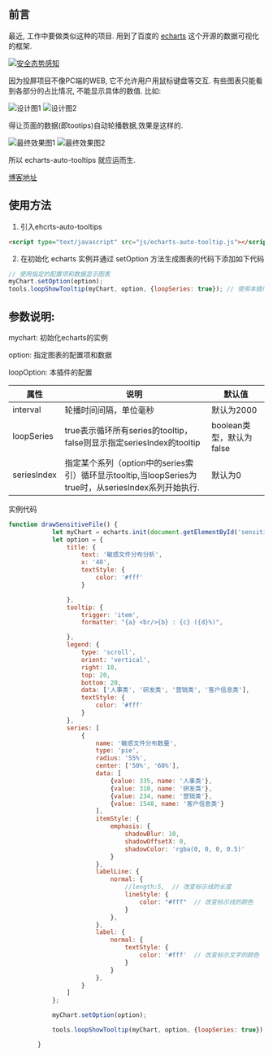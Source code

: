 
## 前言
最近, 工作中要做类似这种的项目. 用到了百度的 [echarts](http://echarts.baidu.com) 这个开源的数据可视化的框架.

[![安全态势感知](https://z3.ax1x.com/2021/09/10/hOfNgf.jpg)](https://imgtu.com/i/hOfNgf)

因为投屏项目不像PC端的WEB, 它不允许用户用鼠标键盘等交互. 有些图表只能看到各部分的占比情况, 不能显示具体的数值.
比如:

![设计图1](http://wx3.sinaimg.cn/mw690/0060lm7Tly1fwf1gxza98j3076078412.jpg)
![设计图2](http://wx1.sinaimg.cn/mw690/0060lm7Tly1fwf3zn3wmvj30cx0870yw.jpg)

得让页面的数据(即tootips)自动轮播数据,效果是这样的.

![最终效果图1](http://wx1.sinaimg.cn/mw690/0060lm7Tly1fwf1iy6gh9g30ae06t0ul.gif)
![最终效果图2](http://wx2.sinaimg.cn/mw690/0060lm7Tly1fwf1iyqmpmg30bw06rq51.gif)

所以 echarts-auto-tooltips 就应运而生.

[博客地址](http://www.cnblogs.com/liuyishi/)

## 使用方法
1. 引入ehcrts-auto-tooltips

```html
<script type="text/javascript" src="js/echarts-auto-tooltip.js"></script>
```

2.  在初始化 echarts 实例并通过 setOption 方法生成图表的代码下添加如下代码

```js
// 使用指定的配置项和数据显示图表
myChart.setOption(option);
tools.loopShowTooltip(myChart, option, {loopSeries: true}); // 使用本插件
```

## 参数说明:

mychart: 初始化echarts的实例

option: 指定图表的配置项和数据

loopOption: 本插件的配置

| 属性          | 说明                                                                      | 默认值                 |
| ----------- | -------------------------------------------------------------------------   | ------------------- |
| interval    | 轮播时间间隔，单位毫秒                                                               | 默认为2000             |
| loopSeries  | true表示循环所有series的tooltip，false则显示指定seriesIndex的tooltip                    | boolean类型，默认为false |
| seriesIndex | 指定某个系列（option中的series索引）循环显示tooltip,当loopSeries为true时，从seriesIndex系列开始执行. | 默认为0|

实例代码

```javascript
function drawSensitiveFile() {
            let myChart = echarts.init(document.getElementById('sensitive-file'));
            let option = {
                title: {
                    text: '敏感文件分布分析',
                    x: '40',
                    textStyle: {
                        color: '#fff'
                    }

                },
                tooltip: {
                    trigger: 'item',
                    formatter: "{a} <br/>{b} : {c} ({d}%)",

                },
                legend: {
                    type: 'scroll',
                    orient: 'vertical',
                    right: 10,
                    top: 20,
                    bottom: 20,
                    data: ['人事类', '研发类', '营销类', '客户信息类'],
                    textStyle: {
                        color: '#fff'
                    }
                },
                series: [
                    {
                        name: '敏感文件分布数量',
                        type: 'pie',
                        radius: '55%',
                        center: ['50%', '60%'],
                        data: [
                            {value: 335, name: '人事类'},
                            {value: 310, name: '研发类'},
                            {value: 234, name: '营销类'},
                            {value: 1548, name: '客户信息类'}
                        ],
                        itemStyle: {
                            emphasis: {
                                shadowBlur: 10,
                                shadowOffsetX: 0,
                                shadowColor: 'rgba(0, 0, 0, 0.5)'
                            }
                        },
                        labelLine: {
                            normal: {
                                //length:5,  // 改变标示线的长度
                                lineStyle: {
                                    color: "#fff"  // 改变标示线的颜色
                                }
                            },
                        },
                        label: {
                            normal: {
                                textStyle: {
                                    color: '#fff'  // 改变标示文字的颜色
                                }
                            }
                        },
                    }
                ]
            };

            myChart.setOption(option);

			tools.loopShowTooltip(myChart, option, {loopSeries: true});

        }
```
